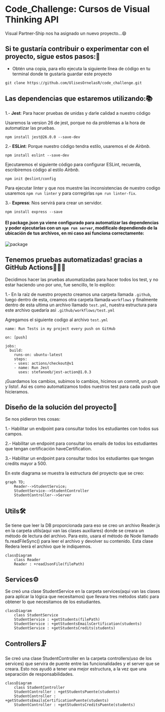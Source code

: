 # Code_Challenge: Cursos de Visual Thinking API

Visual Partner-Ship nos ha asignado un nuevo proyecto...😄

## Si te gustaría contribuir o experimentar con el proyecto, sigue estos pasos:👯‍

- Obtén una copia, para ello ejecuta la siguiente línea de código en tu terminal donde te gustaría guardar este proyecto

```
git clone https://github.com/UlisesOrnelasR/code_challenge.git
```

## Las dependencias que estaremos utilizando:📚

1.- **Jest**: Para hacer pruebas de unidas y darle calidad a nuestro código

Usaremos la version 26 de jest, porque no da problemas a la hora de automatizar las pruebas.
```
npm install jest@26.0.0 --save-dev
```

2.- **ESLint**: Porque nuestro código tendra estilo, usaremos el de *Airbnb*.

```
npm install eslint --save-dev
```

Ejecutaremos el siguiente código para configurar ESLint, recuerda, escribiremos código al estilo *Airbnb*.

```
npm init @eslint/config

```

Para ejecutar linter y que nos muestre las inconsistencias de nuestro codigo usaremos `npm run linter` y para corregirlas `npm run linter-fix`.

3.- **Express**: Nos servirá para crear un servidor.

```
npm install express --save
```

#### El package.json ya viene configurado para automatizar las dependencias y poder ejecutarlas con un `npm run server`, modificalo dependiendo de la ubicación de tus archivos, en mi caso asi funciona correctamente:

![package](https://user-images.githubusercontent.com/99143567/167772273-c5d4b207-4a85-4571-bbd4-3cafca8cb4d3.JPG)

## Tenemos pruebas automatizadas! gracias a GitHub Actions🤖✅🦾

Decidimos hacer las pruebas atuomatizadas para hacer todos los test, y no estar haciendo uno por uno, fue sencillo, te lo explíco:

1.- En la raíz de nuestro proyecto creamos una carpeta llamada `.github`, luego dentro de esta, creamos otra carpeta llamada `workflows` y finalmente dentro de esta ultima un archivo llamado `test.yml`, nuestra estructura para este archivo quedaría asi `.github/workflows/test.yml` 

Agregamos el siguiente codigo al archivo `test.yml`

```
name: Run Tests in my project every push on GitHub

on: [push]

jobs:
  build:
    runs-on: ubuntu-latest
    steps:
    - uses: actions/checkout@v1
    - name: Run Jest
      uses: stefanoeb/jest-action@1.0.3
```

¡Guardamos los cambios, subimos lo cambios, hicimos un commit, un push y listo!. Asi es como automatizamos todos nuestros test para cada push que hicieramos.


## Diseño de la solución del proyecto📝

Se nos pidieron tres cosas:

1.- Habilitar un endpoint para consultar todos los estudiantes con todos sus campos.

2.- Habilitar un endpoint para consultar los emails de todos los estudiantes que tengan certificación haveCertification.

3.- Habilitar un endpoint para consultar todos los estudiantes que tengan credits mayor a 500.

En este diagrama se muestra la estructura del proyecto que se creo:

```mermaid
graph TD;
    Reader-->StudentService;
    StudentService-->StudentController
    StudentController-->Server
```

## Utils🛠

Se tiene que leer la DB proporcionada para eso se creo un archivo Reader.js en la carpeta utils(aqui van las clases auxiliares) donde se creara un método de lectura del archivo. Para esto, usara el método de Node llamado fs.readFileSync() para leer el archivo y devolver su contenido.
Esta clase Redera leerá el archivo que le indiquemos.

```mermaid
classDiagram
    class Reader
    Reader : +readJsonFile(filePath)
```

## Services⚙

Se creó una clase StudentService en la carpeta services(aqui van las clases para aplicar la lógica que necesitamos) que llevara tres métodos static para obtener lo que necesitamos de los estudiantes.

```mermaid
classDiagram
    class StudentService
    StudentService : +getStudents(filePath)
    StudentService : +getStudentsEmailsCertification(students)
    StudentService : +getStudentsCredits(students)
```

## Controllers🗜

Se creó una clase StudentController en la carpeta controllers(uso de los services) que servira de puente entre las funcionalidades y el server que se creara.
Esto nos ayudó a tener una mejor estructura, a la vez que una separación de responsabilidades.

```mermaid
classDiagram
    class StudentController
    StudentController : +getStudentsPuente(students)
    StudentController : +getStudentsEmailsCertificationPuente(students)
    StudentController : +getStudentsCreditsPuente(students)
```

